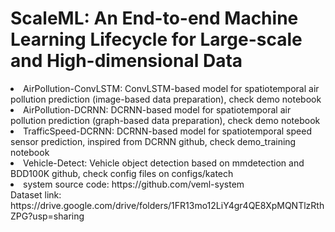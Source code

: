 <meta name="robots" content="noindex">
<h1>ScaleML: An End-to-end Machine Learning Lifecycle for Large-scale and High-dimensional Data</h1>

<li>AirPollution-ConvLSTM: ConvLSTM-based model for spatiotemporal air pollution prediction (image-based data preparation), check demo notebook </li>
<li>AirPollution-DCRNN:    DCRNN-based model for spatiotemporal air pollution prediction (graph-based data preparation), check demo notebook </li>
<li>TrafficSpeed-DCRNN:    DCRNN-based model for spatiotemporal speed sensor prediction, inspired from DCRNN github, check demo_training notebook </li>
<li>Vehicle-Detect:        Vehicle object detection based on mmdetection and BDD100K github, check config files on configs/katech </li>
<li>system source code:    https://github.com/veml-system
<br/>
Dataset link: https://drive.google.com/drive/folders/1FR13mo12LiY4gr4QE8XpMQNTlzRthZPG?usp=sharing
